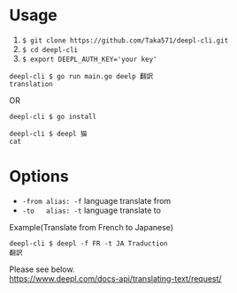 
# Usage
1. `$ git clone https://github.com/Taka571/deepl-cli.git`
2. `$ cd deepl-cli`
3. `$ export DEEPL_AUTH_KEY='your key'` 
  
```
deepl-cli $ go run main.go deelp 翻訳
translation
```

OR

`deepl-cli $ go install`
```
deepl-cli $ deepl 猫
cat
```

# Options
- `-from alias: -f` language translate from 
- `-to   alias: -t` language translate to

Example(Translate from French to Japanese)
```
deepl-cli $ deepl -f FR -t JA Traduction
翻訳
```

Please see below.  
https://www.deepl.com/docs-api/translating-text/request/

